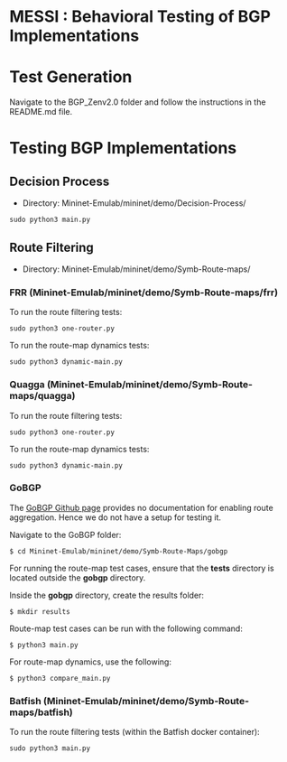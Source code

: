 # MESSI : Behavioral Testing of BGP Implementations

# Test Generation

Navigate to the BGP_Zenv2.0 folder and follow the instructions in the README.md file.

# Testing BGP Implementations

## Decision Process

* Directory: Mininet-Emulab/mininet/demo/Decision-Process/

```
sudo python3 main.py
```

## Route Filtering

* Directory: Mininet-Emulab/mininet/demo/Symb-Route-maps/

### FRR (Mininet-Emulab/mininet/demo/Symb-Route-maps/frr)

To run the route filtering tests:
```
sudo python3 one-router.py 
```

To run the route-map dynamics tests:
```
sudo python3 dynamic-main.py 
```

### Quagga (Mininet-Emulab/mininet/demo/Symb-Route-maps/quagga)

To run the route filtering tests:
```
sudo python3 one-router.py 
```

To run the route-map dynamics tests:
```
sudo python3 dynamic-main.py 
```

### GoBGP
The [GoBGP Github page](https://github.com/osrg/gobgp) provides no documentation for enabling route aggregation. Hence we do not have
a setup for testing it.

Navigate to the GoBGP folder:
```
$ cd Mininet-Emulab/mininet/demo/Symb-Route-Maps/gobgp
```
For running the route-map test cases, ensure that the **tests** directory is located outside the **gobgp** directory.

Inside the **gobgp** directory, create the results folder:
```
$ mkdir results
```

Route-map test cases can be run with the following command:
```
$ python3 main.py
```

For route-map dynamics, use the following:
```
$ python3 compare_main.py
```

### Batfish (Mininet-Emulab/mininet/demo/Symb-Route-maps/batfish)

To run the route filtering tests (within the Batfish docker container):
```
sudo python3 main.py 
```
